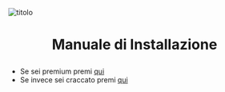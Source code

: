 ![titolo](CreateCraft/1.png)

# <p style="text-align: center;">Manuale di Installazione</p>

- Se sei premium premi [qui](CreateSubs%20Premium.md)
- Se invece sei craccato premi [qui](CreateSubs%20Craccato.md)
